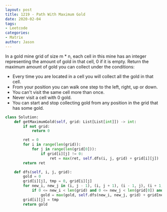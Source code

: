 ```yaml
---
layout: post
title: 1219 - Path With Maximum Gold
date: 2020-02-04
tags:
- Leetcode
categories:
- Matrix
author: Jason
---
```

In a gold mine grid of size m * n, each cell in this mine has an integer representing the amount of gold in that cell, 0 if it is empty. Return the maximum amount of gold you can collect under the conditions:

* Every time you are located in a cell you will collect all the gold in that cell.
* From your position you can walk one step to the left, right, up or down.
* You can't visit the same cell more than once.
* Never visit a cell with 0 gold.
* You can start and stop collecting gold from any position in the grid that has some gold.

```python
class Solution:
    def getMaximumGold(self, grid: List[List[int]]) -> int:
        if not grid:
            return 0

        ret = 0
        for i in range(len(grid)):
            for j in range(len(grid[0])):
                if grid[i][j] != 0:
                    ret = max(ret, self.dfs(i, j, grid) + grid[i][j])
        return ret

    def dfs(self, i, j, grid):
        gold = 0
        grid[i][j], tmp = 0, grid[i][j]
        for new_i, new_j in (i, j - 1), (i, j + 1), (i - 1, j), (i + 1, j):
            if 0 <= new_i < len(grid) and 0 <= new_j < len(grid[0]) and grid[new_i][new_j] != 0:
                gold = max(gold, self.dfs(new_i, new_j, grid) + grid[new_i][new_j])
        grid[i][j] = tmp
        return gold
```
